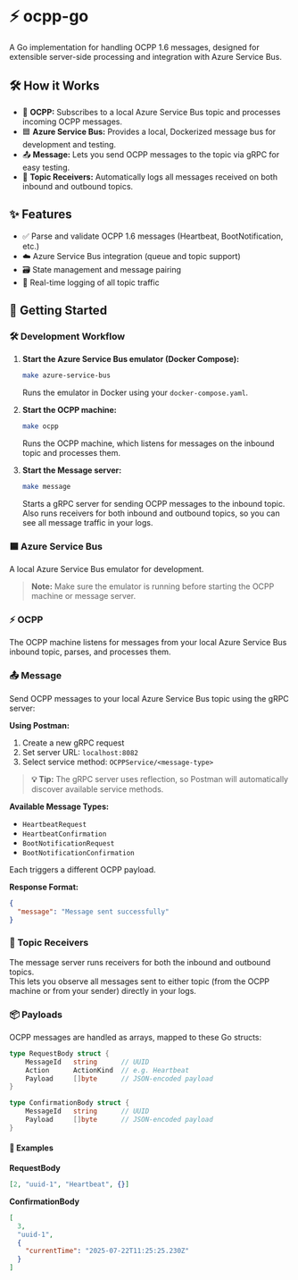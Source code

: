 # ⚡️ ocpp-go

A Go implementation for handling OCPP 1.6 messages, designed for extensible server-side processing and integration with Azure Service Bus.

## 🛠️ How it Works

- 📨 **OCPP:** Subscribes to a local Azure Service Bus topic and processes incoming OCPP messages.
- 🟦 **Azure Service Bus:** Provides a local, Dockerized message bus for development and testing.
- 📤 **Message:** Lets you send OCPP messages to the topic via gRPC for easy testing.
- 👀 **Topic Receivers:** Automatically logs all messages received on both inbound and outbound topics.

## ✨ Features

- ✅ Parse and validate OCPP 1.6 messages (Heartbeat, BootNotification, etc.)
- ☁️ Azure Service Bus integration (queue and topic support)
- 🗃️ State management and message pairing
- 🔎 Real-time logging of all topic traffic

## 🚀 Getting Started

### 🛠️ Development Workflow

1. **Start the Azure Service Bus emulator (Docker Compose):**

   ```sh
   make azure-service-bus
   ```

   Runs the emulator in Docker using your `docker-compose.yaml`.

2. **Start the OCPP machine:**

   ```sh
   make ocpp
   ```

   Runs the OCPP machine, which listens for messages on the inbound topic and processes them.

3. **Start the Message server:**
   ```sh
   make message
   ```
   Starts a gRPC server for sending OCPP messages to the inbound topic.  
   Also runs receivers for both inbound and outbound topics, so you can see all message traffic in your logs.

### 🟦 Azure Service Bus

A local Azure Service Bus emulator for development.

> **Note:** Make sure the emulator is running before starting the OCPP machine or message server.

### ⚡️ OCPP

The OCPP machine listens for messages from your local Azure Service Bus inbound topic, parses, and processes them.

### 📤 Message

Send OCPP messages to your local Azure Service Bus topic using the gRPC server:

**Using Postman:**

1. Create a new gRPC request
2. Set server URL: `localhost:8082`
3. Select service method: `OCPPService/<message-type>`

> **💡 Tip:** The gRPC server uses reflection, so Postman will automatically discover available service methods.

**Available Message Types:**

- `HeartbeatRequest`
- `HeartbeatConfirmation`
- `BootNotificationRequest`
- `BootNotificationConfirmation`

Each triggers a different OCPP payload.

**Response Format:**

```json
{
  "message": "Message sent successfully"
}
```

### 👀 Topic Receivers

The message server runs receivers for both the inbound and outbound topics.  
This lets you observe all messages sent to either topic (from the OCPP machine or from your sender) directly in your logs.

### 📦 Payloads

OCPP messages are handled as arrays, mapped to these Go structs:

```go
type RequestBody struct {
    MessageId   string      // UUID
    Action      ActionKind  // e.g. Heartbeat
    Payload     []byte      // JSON-encoded payload
}

type ConfirmationBody struct {
    MessageId   string      // UUID
    Payload     []byte      // JSON-encoded payload
}
```

#### 📨 Examples

**RequestBody**

```json
[2, "uuid-1", "Heartbeat", {}]
```

**ConfirmationBody**

```json
[
  3,
  "uuid-1",
  {
    "currentTime": "2025-07-22T11:25:25.230Z"
  }
]
```
